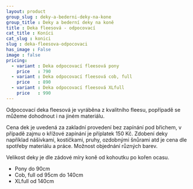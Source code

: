 ```yaml
---
layout: product
group_slug : deky-a-bederni-deky-na-kone
group_title : Deky a bederní deky na koně
title : Deka fleesová - odpocovací
cat_title : Koníci
cat_slug : konici
slug : deka-fleesova-odpocovaci
has_image : False
image : false
pricing:
  - variant : Deka odpocovací fleesová pony
    price   : 790
  - variant : Deka odpocovací fleesová cob, full
    price   : 890
  - variant : Deka odpocovací fleesová XLfull
    price   : 990
---
```


Odpocovací deka fleesová je vyráběna z kvalitního fleesu, popřípadě se můžeme dohodnout i na jiném materiálu.

Cena dek je uvedená za zakladní provedení bez zapínání pod břichem, v případě zajmu o křížové zapínání je příplatek 150&nbsp;Kč.
Zdobení deky například nášivkami, kostičkami, pruhy, ozdobnými šnůrami atd je cena dle spotřeby materiálu a práce.
Možnost objednání různých barev.

Velikost deky je dle zádové míry koně od kohoutku po kořen ocasu.

- Pony do 90cm
- Cob, full od 95cm do 140cm
- XLfull od 140cm

